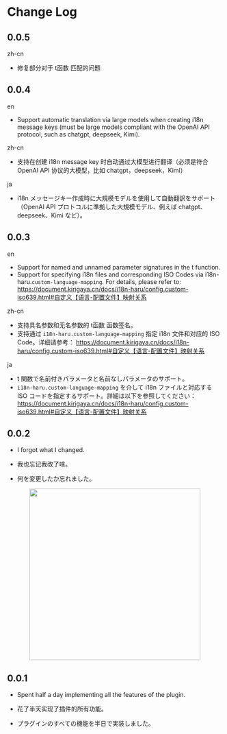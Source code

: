 # Change Log

## 0.0.5


zh-cn
- 修复部分对于 t函数 匹配的问题


## 0.0.4

en

- Support automatic translation via large models when creating i18n message keys (must be large models compliant with the OpenAI API protocol, such as chatgpt, deepseek, Kimi).

zh-cn
- 支持在创建 i18n message key 时自动通过大模型进行翻译（必须是符合 OpenAI API 协议的大模型，比如 chatgpt，deepseek，Kimi）

ja

- i18n メッセージキー作成時に大規模モデルを使用して自動翻訳をサポート（OpenAI API プロトコルに準拠した大規模モデル、例えば chatgpt、deepseek、Kimi など）。


## 0.0.3

en

- Support for named and unnamed parameter signatures in the t function.
- Support for specifying i18n files and corresponding ISO Codes via i18n-haru.`custom-language-mapping`. For details, please refer to: https://document.kirigaya.cn/docs/i18n-haru/config.custom-iso639.html#自定义【语言-配置文件】映射关系

zh-cn

- 支持具名参数和无名参数的 t函数 函数签名。
- 支持通过 `i18n-haru.custom-language-mapping` 指定 i18n 文件和对应的 ISO Code。详细请参考： https://document.kirigaya.cn/docs/i18n-haru/config.custom-iso639.html#自定义【语言-配置文件】映射关系

ja

- t 関数で名前付きパラメータと名前なしパラメータのサポート。
- `i18n-haru.custom-language-mapping` を介して i18n ファイルと対応する ISO コードを指定するサポート。詳細は以下を参照してください： https://document.kirigaya.cn/docs/i18n-haru/config.custom-iso639.html#自定义【语言-配置文件】映射关系


## 0.0.2

- I forgot what I changed.

- 我也忘记我改了啥。

- 何を変更したか忘れました。

<center>
<img src="https://pica.zhimg.com/80/v2-60871dd616146fcd76e854ae4fb1e3a5_1440w.jpeg" height="400px"></img>
</center>

## 0.0.1

- Spent half a day implementing all the features of the plugin.

- 花了半天实现了插件的所有功能。

- プラグインのすべての機能を半日で実装しました。